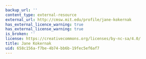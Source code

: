 ```yaml
---
backup_url: ''
content_type: external-resource
external_url: http://cmsw.mit.edu/profile/jane-kokernak
has_external_licence_warning: true
has_external_license_warning: true
is_broken: ''
license: https://creativecommons.org/licenses/by-nc-sa/4.0/
title: Jane Kokernak
uid: 658c156a-f7be-4b74-bb6b-19fec5ef6af7
---
```

